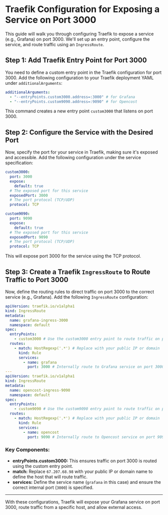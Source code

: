 # Traefik Configuration for Exposing a Service on Port 3000

This guide will walk you through configuring Traefik to expose a service (e.g., Grafana) on port 3000. We'll set up an entry point, configure the service, and route traffic using an `IngressRoute`.

## Step 1: Add Traefik Entry Point for Port 3000

You need to define a custom entry point in the Traefik configuration for port 3000. Add the following configuration to your Traefik deployment YAML under `additionalArguments`:

```yaml
additionalArguments:
  - "--entryPoints.custom3000.address=:3000" # for Grafana
  - "--entryPoints.custom9090.address=:9090" # for Opencost
```

This command creates a new entry point `custom3000` that listens on port 3000.

## Step 2: Configure the Service with the Desired Port

Now, specify the port for your service in Traefik, making sure it's exposed and accessible. Add the following configuration under the service specification:

```yaml
custom3000:
  port: 3000
  expose:
    default: true
  # The exposed port for this service
  exposedPort: 3000
  # The port protocol (TCP/UDP)
  protocol: TCP

custom9090:
  port: 9090
  expose:
    default: true
  # The exposed port for this service
  exposedPort: 9090
  # The port protocol (TCP/UDP)
  protocol: TCP
```

This will expose port 3000 for the service using the TCP protocol.

## Step 3: Create a Traefik `IngressRoute` to Route Traffic to Port 3000

Now, define the routing rules to direct traffic on port 3000 to the correct service (e.g., Grafana). Add the following `IngressRoute` configuration:

```yaml
apiVersion: traefik.io/v1alpha1
kind: IngressRoute
metadata:
  name: grafana-ingress-3000
  namespace: default
spec:
  entryPoints:
    - custom3000 # Use the custom3000 entry point to route traffic on port 3000
  routes:
    - match: HostRegexp('.*') # Replace with your public IP or domain
      kind: Rule
      services:
        - name: grafana
          port: 3000 # Internally route to Grafana service on port 3000
---
apiVersion: traefik.io/v1alpha1
kind: IngressRoute
metadata:
  name: opencost-ingress-9090
  namespace: default
spec:
  entryPoints:
    - custom9090 # Use the custom9090 entry point to route traffic on port 9090
  routes:
    - match: HostRegexp('.*') # Replace with your public IP or domain
      kind: Rule
      services:
        - name: opencost
          port: 9090 # Internally route to Opencost service on port 9090
```

### Key Components:

- **entryPoints.custom3000:** This ensures traffic on port 3000 is routed using the custom entry point.
- **match:** Replace `67.207.68.98` with your public IP or domain name to define the host that will route traffic.
- **services:** Define the service name (`grafana` in this case) and ensure the correct internal port (`3000`) is specified.

---

With these configurations, Traefik will expose your Grafana service on port 3000, route traffic from a specific host, and allow external access.
